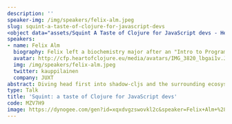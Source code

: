 ```yaml
---
description: ''
speaker-img: /img/speakers/felix-alm.jpeg
slug: squint-a-taste-of-clojure-for-javascript-devs
<object data="assets/Squint A Taste of Clojure for JavaScript devs - Heart of Clojure 2024.pdf" type="application/pdf" width="300px" height="200px"> alt : <a href="assets/Squint A Taste of Clojure for JavaScript devs - Heart of Clojure 2024.pdf">test.pdf</a></object>
speakers:
- name: Felix Alm
  biography: Felix left a biochemistry major after an "Intro to Programming"-course during his second year completely stole the show. Some zigzagging later he's now been working in the industry using functional languages since 2017. Clojure became his favourite side project tool early on and 2.5 years ago, when he joined JUXT, it has been his full-time language as well.
  avatar: http://cfp.heartofclojure.eu/media/avatars/IMG_3820_lbgai1v.JPEG
  img: /img/speakers/felix-alm.jpeg
  twitter: kauppilainen
  company: JUXT
abstract: Diving head first into shadow-cljs and the surrounding ecosystem can be daunting. What if we could incrementally introduce Clojure into our existing JS applications from the safety of our favourite frontend frameworks like React or Svelte to tame its more complex logic - hopefully with the help of a trusted REPL
type: Talk
title: 'Squint: a taste of Clojure for JavaScript devs'
code: MZV7H9
image: https://dynogee.com/gen?id=xqxdvgzswovkl2c&speaker=Felix+Alm+%28JUXT%29&title=Squint%3A+a+taste+of+Clojure+for+JavaScript+devs&type=Talk&img=https%3A//2024.heartofclojure.eu/img/speakers/felix-alm.jpeg%3Fv%3D206098773
---
```

